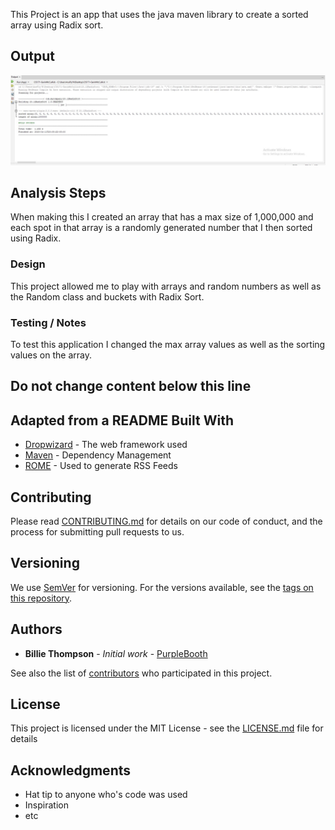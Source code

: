 This Project is an app that uses the java maven library to create a sorted array using Radix sort.

## Output

![Sample Output](README.JPG)

## Analysis Steps

When making this I created an array that has a max size of 1,000,000 and each spot in that array is a randomly generated number that I then sorted using Radix.
### Design

This project allowed me to play with arrays and random numbers as well as the Random class and buckets with Radix Sort.

### Testing / Notes

To test this application I changed the max array values as well as the sorting values on the array.

## Do not change content below this line
## Adapted from a README Built With

* [Dropwizard](http://www.dropwizard.io/1.0.2/docs/) - The web framework used
* [Maven](https://maven.apache.org/) - Dependency Management
* [ROME](https://rometools.github.io/rome/) - Used to generate RSS Feeds

## Contributing

Please read [CONTRIBUTING.md](https://gist.github.com/PurpleBooth/b24679402957c63ec426) for details on our code of conduct, and the process for submitting pull requests to us.

## Versioning

We use [SemVer](http://semver.org/) for versioning. For the versions available, see the [tags on this repository](https://github.com/your/project/tags). 

## Authors

* **Billie Thompson** - *Initial work* - [PurpleBooth](https://github.com/PurpleBooth)

See also the list of [contributors](https://github.com/your/project/contributors) who participated in this project.

## License

This project is licensed under the MIT License - see the [LICENSE.md](LICENSE.md) file for details

## Acknowledgments

* Hat tip to anyone who's code was used
* Inspiration
* etc
